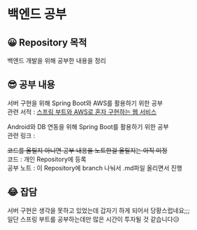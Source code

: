 # 백엔드 공부
## 😀 Repository 목적
백엔드 개발을 위해 공부한 내용을 정리   

## 😎 공부 내용
서버 구현을 위해 Spring Boot와 AWS를 활용하기 위한 공부   
관련 서적 : [스프링 부트와 AWS로 혼자 구현하는 웹 서비스](http://www.kyobobook.co.kr/product/detailViewKor.laf?ejkGb=KOR&mallGb=KOR&barcode=9788965402602&orderClick=LEa&Kc=)   

Android와 DB 연동을 위해 Spring Boot를 활용하기 위한 공부   
관련 링크 : 

~~코드를 올릴지 아니면 공부 내용을 노트한걸 올릴지는 아직 미정~~   
코드 : 개인 Repository에 등록   
공부 노트 : 이 Repository에 branch 나눠서 .md파일 올리면서 진행   

## 😂 잡담
서버 구현은 생각을 못하고 있었는데 갑자기 하게 되어서 당황스럽네요;;;   
일단 스프링 부트를 공부하는데만 많은 시간이 투자될 것 같습니다😥
